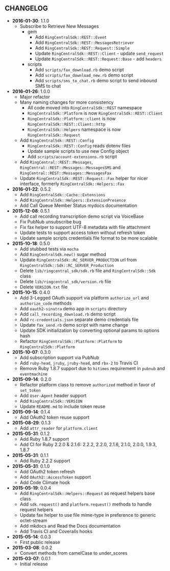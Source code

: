 CHANGELOG
---------
- **2016-01-30**: 1.1.0
  - Subscribe to Retrieve New Messages
    - gem
      - Add `RingCentralSdk::REST::Event`
      - Add `RingCentralSdk::REST::MessagesRetriever`
      - Add `RingCentralSdk::REST::Request::Simple`
      - Update `RingCentralSdk::REST::Client` - update `send_request`
      - Update `RingCentralSdk::REST::Request::Base` - add `headers`
    - scripts
      - Add `scripts/fax_download.rb` demo script
      - Add `scripts/fax_download_new.rb` demo script
      - Add `scripts/sms_to_chat.rb` demo script to send inbound SMS to chat
- **2016-01-26**: 1.0.0
  - Major refactor
  - Many naming changes for more consistency
    - All code moved into `RingCentralSdk::REST` namespace
    - `RingCentralSdk::Platform` is now `RingCentralSdk::REST::Client`
    - `RingCentralSdk::Platform::client` is now `RingCentralSdk::REST::Client::http`
    - `RingCentralSdk::Helpers` namespace is now `RingCentralSdk::Request`
  - Add `RingCentralSdk::REST::Config`
    - `RingCentralSdk::REST::Config` reads dotenv files
    - Update sample scripts to use new Config object
    - Add `scripts/account-extensions.rb` script
  - Add `RingCentral::REST::Messages`, `RingCentral::REST::Messages::MessagesSMS` and `RingCentral::REST::Messages::MessagesFax`
  - Update `RingCentralSdk::REST::Request::Fax` helper for nicer interface, formerly `RingCentralSdk::Helpers::Fax`
- **2016-01-22**: 0.5.2
  - Add `RingCentralSdk::Cache::Extensions`
  - Add `RingCentralSdk::Helpers::ExtensionPresence`
  - Add Call Queue Member Status mydocs documentation
- **2015-12-08**: 0.5.1
  - Add call recording transcription demo script via VoiceBase
  - Fix PubNub unsubscribe bug
  - Fix fax helper to support UTF-8 metadata with file attachment
  - Update tests to support access token without refresh token
  - Update sample scripts credentials file format to be more scalable
- **2015-10-18**: 0.5.0
  - Add stubbed tests via `mocha`
  - Add `RingCentralSdk.new()` sugar method
  - Update `RingCentralSdk::RC_SERVER_PRODUCTION` url from `RingCentralSdk::Sdk::RC_SERVER_Production`
  - Delete `lib/ringcentral_sdk/sdk.rb` file and `RingCentralSdk::Sdk` class
  - Delete `lib/ringcentral_sdk/version.rb` file
  - Delete `VERSION.txt` file
- **2015-10-15**: 0.4.0
  - Add 3-Legged OAuth support via platform `authorize_url` and `authorize_code` methods
  - Add `oauth2-sinatra` demo app in `scripts` directory
  - Add `call_recording_download.rb` demo script
  - Add `rc-credentials.json` separate demo credentials file
  - Update `fax_send.rb` demo script with name change
  - Update SDK initialization by converting optional params to options hash
  - Refactor `RingCentralSdk::Platform::Platform` to `RingCentralSdk::Platform`
- **2015-10-07**: 0.3.0
  - Add subscription support via PubNub
  - Add `ruby-head`, `jruby`, `jruby-head`, and `rbx-2` to Travis CI
  - Remove Ruby 1.8.7 support due to `hitimes` requirement in `pubnub` and `eventmachine`
- **2015-09-14**: 0.2.0
  - Refactor platform class to remove `authorized` method in favor of `set_token`
  - Add `User-Agent` header support
  - Add `RingCentralSdk::VERSION`
  - Update `README.md` to include token reuse
- **2015-09-14**: 0.1.4
  - Add OAuth2 token reuse support
- **2015-08-29**: 0.1.3
  - Add `attr_reader` for `platform.client`
- **2015-05-31**: 0.1.2
  - Add Ruby 1.8.7 support
  - Add CI for Ruby 2.2.0 & 2.1.6: 2.2.2, 2.2.0, 2.1.6, 2.1.0, 2.0.0, 1.9.3, 1.8.7
- **2015-05-31**: 0.1.1
  - Add Ruby 2.2.2 support
- **2015-05-31**: 0.1.0
  - Add OAuth2 token refresh
  - Add `OAuth2::AccessToken` support
  - Add Code Climate hook
- **2015-05-19**: 0.0.4
  - Add `RingCentralSdk::Helpers::Request` as request helpers base class
  - Add `sdk.request()` and `platform.request()` methods to handle request helpers
  - Update fax helper to use file mime-type in preference to generic octet-stream
  - Add mkdocs and Read the Docs documentation
  - Add Travis CI and Coveralls hooks
- **2015-05-14**: 0.0.3
  - First public release
- **2015-03-08**: 0.0.2
  - Convert methods from camelCase to under_scores
- **2015-03-07**: 0.0.1
  - Initial release
